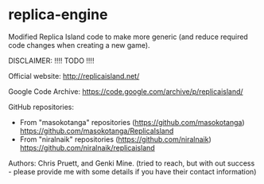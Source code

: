 # replica-engine
Modified Replica Island code to make more generic (and reduce required code changes when creating a new game).


DISCLAIMER:
!!!! TODO !!!!

Official website:
http://replicaisland.net/

Google Code Archive:
https://code.google.com/archive/p/replicaisland/

GitHub repositories:
- From "masokotanga" repositories (https://github.com/masokotanga)
  https://github.com/masokotanga/ReplicaIsland
- From "niralnaik" repositories (https://github.com/niralnaik)
  https://github.com/niralnaik/replicaisland

Authors:
Chris Pruett, and Genki Mine.
(tried to reach, but with out success - please provide me with some details if you have their contact information)

